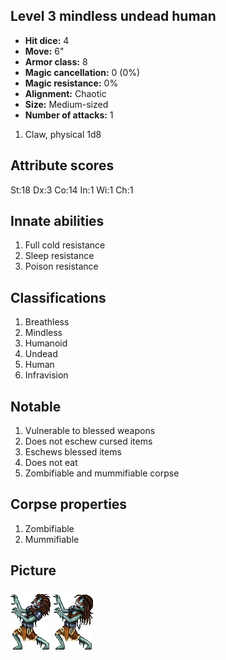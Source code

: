 ## Level 3 mindless undead human

- **Hit dice:** 4
- **Move:** 6"
- **Armor class:** 8
- **Magic cancellation:** 0 (0%)
- **Magic resistance:** 0%
- **Alignment:** Chaotic
- **Size:** Medium-sized
- **Number of attacks:** 1
1. Claw, physical 1d8

## Attribute scores

St:18 Dx:3 Co:14 In:1 Wi:1 Ch:1

## Innate abilities

1. Full cold resistance
2. Sleep resistance
3. Poison resistance

## Classifications

1. Breathless
2. Mindless
3. Humanoid
4. Undead
5. Human
6. Infravision

## Notable

1. Vulnerable to blessed weapons
2. Does not eschew cursed items
3. Eschews blessed items
4. Does not eat
5. Zombifiable and mummifiable corpse

## Corpse properties

1. Zombifiable
2. Mummifiable

## Picture

![Human zombie](https://github.com/hyvanmielenpelit/GnollHackTileSet/blob/main/Monsters/human_zombie/human_zombie.png) ![Human zombie](https://github.com/hyvanmielenpelit/GnollHackTileSet/blob/main/Monsters/human_zombie/human_zombie_female.png)
